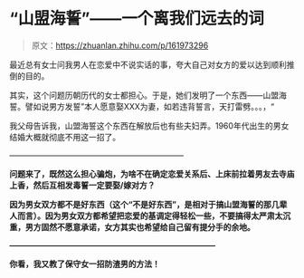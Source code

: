 # “山盟海誓”——一个离我们远去的词

> 原文：<https://zhuanlan.zhihu.com/p/161973296>

最近总有女士问我男人在恋爱中不说实话的事，夸大自己对女方的爱以达到顺利推倒的目的。

其实，这个问题历朝历代的女士都担心。于是，她们发明了一个东西——山盟海誓。譬如说男方发誓”本人愿意娶XXX为妻，如若违背誓言，天打雷劈。。。，“

我父母告诉我，山盟海誓这个东西在解放后也有些夫妇弄。1960年代出生的男女结婚大概就彻底不用这一招了。

——————————————————————

**问题来了，既然这么担心骗炮，为啥不在确定恋爱关系后、上床前拉着男友去寺庙上香，然后互相发毒誓一定要娶/嫁对方？**

**因为男女双方都不是好东西（这个“不是好东西”，是相对于搞山盟海誓的那几辈人而言）。因为男女双方都希望把恋爱的基调定得轻松一些，不要搞得太严肃太沉重，男方固然不愿意承诺，女方其实也希望给自己留有提分手的余地。**

**——————————————————————————**

**你看，我又教了保守女一招防渣男的方法！**